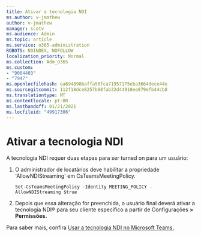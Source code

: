 ```yaml
---
title: Ativar a tecnologia NDI
ms.author: v-jmathew
author: v-jmathew
manager: scotv
ms.audience: Admin
ms.topic: article
ms.service: o365-administration
ROBOTS: NOINDEX, NOFOLLOW
localization_priority: Normal
ms.collection: Adm_O365
ms.custom:
- "9004403"
- "7947"
ms.openlocfilehash: ea694898baffa50fca71957175eba3664dece44e
ms.sourcegitcommit: 112f18dce8257b98fab32d44910ee879efb44cb8
ms.translationtype: MT
ms.contentlocale: pt-BR
ms.lasthandoff: 01/21/2021
ms.locfileid: "49917306"
---
```

# <a name="turn-on-ndi-technology"></a>Ativar a tecnologia NDI

A tecnologia NDI requer duas etapas para ser turned on para um usuário:

1. O administrador de locatários deve habilitar a propriedade 'AllowNDIStreaming' em CsTeamsMeetingPolicy.

    `Set-CsTeamsMeetingPolicy -Identity MEETING_POLICY -AllowNDIStreaming $true`

2. Depois que essa alteração for preenchida, o usuário final deverá ativar a tecnologia NDI® para seu cliente específico a partir de Configurações **> Permissões.**

Para saber mais, confira [Usar a tecnologia NDI no Microsoft Teams.](https://docs.microsoft.com/microsoftteams/use-ndi-in-meetings)
